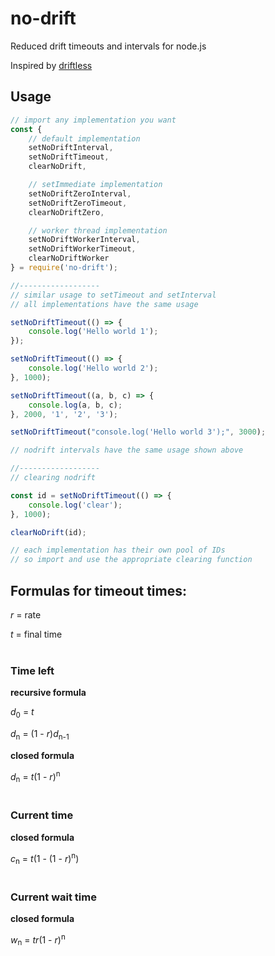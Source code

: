 # no-drift
Reduced drift timeouts and intervals for node.js

Inspired by [driftless](https://github.com/dbkaplun/driftless)

## Usage

```javascript
// import any implementation you want
const {
    // default implementation
    setNoDriftInterval,
    setNoDriftTimeout,
    clearNoDrift,

    // setImmediate implementation
    setNoDriftZeroInterval,
    setNoDriftZeroTimeout,
    clearNoDriftZero,

    // worker thread implementation
    setNoDriftWorkerInterval,
    setNoDriftWorkerTimeout,
    clearNoDriftWorker
} = require('no-drift');

//------------------
// similar usage to setTimeout and setInterval
// all implementations have the same usage

setNoDriftTimeout(() => {
    console.log('Hello world 1');
});

setNoDriftTimeout(() => {
    console.log('Hello world 2');
}, 1000);

setNoDriftTimeout((a, b, c) => {
    console.log(a, b, c);
}, 2000, '1', '2', '3');

setNoDriftTimeout("console.log('Hello world 3');", 3000);

// nodrift intervals have the same usage shown above

//------------------
// clearing nodrift

const id = setNoDriftTimeout(() => {
    console.log('clear');
}, 1000);

clearNoDrift(id);

// each implementation has their own pool of IDs
// so import and use the appropriate clearing function

```

## Formulas for timeout times:

_r_ = rate

_t_ = final time<br /><br />


### Time left

__recursive formula__

_d_<sub>0</sub> = _t_

_d_<sub>n</sub> = (1 - _r_)_d_<sub>n-1</sub>

__closed formula__

_d_<sub>n</sub> = _t_(1 - _r_)<sup>n</sup><br /><br />


### Current time

__closed formula__

_c_<sub>n</sub> = _t_(1 - (1 - _r_)<sup>n</sup>)<br /><br />


### Current wait time

__closed formula__

_w_<sub>n</sub> = _tr_(1 - _r_)<sup>n</sup>

